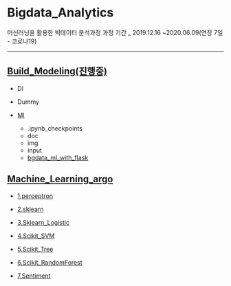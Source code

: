 # Bigdata_Analytics
머신러닝을 활용한 빅데이터 분석과정
과정 기간 _ 2019.12.16 ~2020.06.09(연장 7일 - 코로나19)

---



## [Build_Modeling(진행중)](https://github.com/Jerrykim91/Bigdata_Analytics/tree/master/Build_Modeling)

- Dl

- Dummy

- [Ml](https://github.com/Jerrykim91/Bigdata_Analytics/tree/master/Build_Modeling/Ml)
    - .ipynb_checkpoints
    - doc
    - img
    - input
    - [bgdata_ml_with_flask](https://github.com/Jerrykim91/bgdata_ml_with_flask)

## [Machine_Learning_argo](https://github.com/Jerrykim91/Bigdata_Analytics/tree/master/Machine_Learning_argo)

- [1.perceptron](https://github.com/Jerrykim91/Bigdata_Analytics/tree/master/Machine_Learning_argo/1.perceptron)

- [2.sklearn](https://github.com/Jerrykim91/Bigdata_Analytics/tree/master/Machine_Learning_argo/2.sklearn)

- [3.Sklearn_Logistic](https://github.com/Jerrykim91/Bigdata_Analytics/tree/master/Machine_Learning_argo/3.Sklearn_Logistic)

- [4.Scikit_SVM](https://github.com/Jerrykim91/Bigdata_Analytics/tree/master/Machine_Learning_argo/4.Scikit_SVM)

- [5.Scikit_Tree](https://github.com/Jerrykim91/Bigdata_Analytics/tree/master/Machine_Learning_argo/5.Scikit_Tree)

- [6.Scikit_RandomForest](https://github.com/Jerrykim91/Bigdata_Analytics/tree/master/Machine_Learning_argo/6.Scikit_RandomForest)

- [7.Sentiment](https://github.com/Jerrykim91/Bigdata_Analytics/tree/master/Machine_Learning_argo/7.Sentiment)


